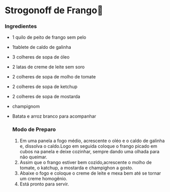 # Strogonoff de Frango:chicken:

### Ingredientes

* 1 quilo de peito de frango sem pelo

* 1tablete de caldo de galinha 

* 3 colheres de sopa de óleo

* 2 latas de creme de leite sem soro

* 2 colheres de sopa de molho de tomate

* 2 colheres de sopa de ketchup

* 2 colheres de sopa de mostarda

* champignom

* Batata e arroz branco para acompanhar

  ### Modo de Preparo

  1. Em uma panela a fogo médio, acrescente o oléo e o caldo de galinha e, dissolva o caldo.Logo em seguida coloque o frango picado em cubos na panela e deixe cozinhar, sempre dando uma olhada para não queimar.
  2. Assim que o frango estiver bem cozido,acrescente o molho de tomate, o katchup, a mostarda e champighon a gosto.
  3. Abaixe o fogo e coloque o creme de leite e mexa bem até se tornar um creme homogênio.
  4. Está pronto para servir.







